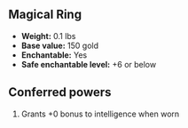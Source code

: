 ## Magical Ring
- **Weight:** 0.1 lbs
- **Base value:** 150 gold
- **Enchantable:** Yes
- **Safe enchantable level:** +6 or below
## Conferred powers
1. Grants +0 bonus to intelligence when worn
